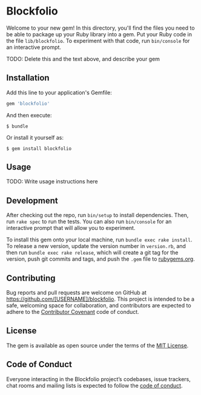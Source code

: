 # Blockfolio

Welcome to your new gem! In this directory, you'll find the files you need to be able to package up your Ruby library into a gem. Put your Ruby code in the file `lib/blockfolio`. To experiment with that code, run `bin/console` for an interactive prompt.

TODO: Delete this and the text above, and describe your gem

## Installation

Add this line to your application's Gemfile:

```ruby
gem 'blockfolio'
```

And then execute:

    $ bundle

Or install it yourself as:

    $ gem install blockfolio

## Usage

TODO: Write usage instructions here

## Development

After checking out the repo, run `bin/setup` to install dependencies. Then, run `rake spec` to run the tests. You can also run `bin/console` for an interactive prompt that will allow you to experiment.

To install this gem onto your local machine, run `bundle exec rake install`. To release a new version, update the version number in `version.rb`, and then run `bundle exec rake release`, which will create a git tag for the version, push git commits and tags, and push the `.gem` file to [rubygems.org](https://rubygems.org).

## Contributing

Bug reports and pull requests are welcome on GitHub at https://github.com/[USERNAME]/blockfolio. This project is intended to be a safe, welcoming space for collaboration, and contributors are expected to adhere to the [Contributor Covenant](http://contributor-covenant.org) code of conduct.

## License

The gem is available as open source under the terms of the [MIT License](http://opensource.org/licenses/MIT).

## Code of Conduct

Everyone interacting in the Blockfolio project’s codebases, issue trackers, chat rooms and mailing lists is expected to follow the [code of conduct](https://github.com/[USERNAME]/blockfolio/blob/master/CODE_OF_CONDUCT.md).
